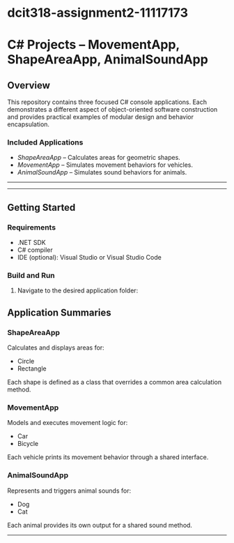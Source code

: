 # dcit318-assignment2-11117173
# C# Projects – MovementApp, ShapeAreaApp, AnimalSoundApp

## Overview

This repository contains three focused C# console applications. Each demonstrates a different aspect of object-oriented software construction and provides practical examples of modular design and behavior encapsulation.

### Included Applications

- *ShapeAreaApp* – Calculates areas for geometric shapes.
- *MovementApp* – Simulates movement behaviors for vehicles.
- *AnimalSoundApp* – Simulates sound behaviors for animals.

---


---

## Getting Started

### Requirements

- .NET SDK
- C# compiler
- IDE (optional): Visual Studio or Visual Studio Code

### Build and Run

1. Navigate to the desired application folder:
## Application Summaries

### ShapeAreaApp

Calculates and displays areas for:
- Circle
- Rectangle

Each shape is defined as a class that overrides a common area calculation method.

### MovementApp

Models and executes movement logic for:
- Car
- Bicycle

Each vehicle prints its movement behavior through a shared interface.

### AnimalSoundApp

Represents and triggers animal sounds for:
- Dog
- Cat

Each animal provides its own output for a shared sound method.

---